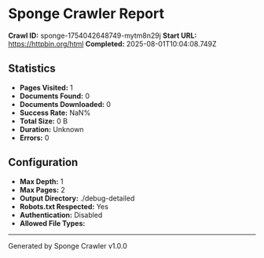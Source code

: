 # Sponge Crawler Report

**Crawl ID:** sponge-1754042648749-mytm8n29j
**Start URL:** https://httpbin.org/html
**Completed:** 2025-08-01T10:04:08.749Z

## Statistics

- **Pages Visited:** 1
- **Documents Found:** 0
- **Documents Downloaded:** 0
- **Success Rate:** NaN%
- **Total Size:** 0 B
- **Duration:** Unknown
- **Errors:** 0

## Configuration

- **Max Depth:** 1
- **Max Pages:** 2
- **Output Directory:** ./debug-detailed
- **Robots.txt Respected:** Yes
- **Authentication:** Disabled
- **Allowed File Types:** 





---
Generated by Sponge Crawler v1.0.0
